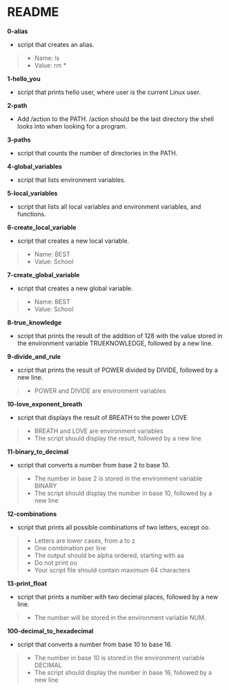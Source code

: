 # README

**0-alias**
* script that creates an alias.

> * Name: ls
> * Value: rm *

**1-hello_you**
* script that prints hello user, where user is the current Linux user.

**2-path**
* Add /action to the PATH. /action should be the last directory the shell looks into when looking for a program.

**3-paths**
* script that counts the number of directories in the PATH.

**4-global_variables**
* script that lists environment variables.

**5-local_variables**
* script that lists all local variables and environment variables, and functions.

**6-create_local_variable**
* script that creates a new local variable.

> * Name: BEST
> * Value: School

**7-create_global_variable**
* script that creates a new global variable.

> * Name: BEST
> * Value: School

**8-true_knowledge**
* script that prints the result of the addition of 128 with the value stored in the environment variable TRUEKNOWLEDGE, followed by a new line.

**9-divide_and_rule**
* script that prints the result of POWER divided by DIVIDE, followed by a new line.

> * POWER and DIVIDE are environment variables

**10-love_exponent_breath**
* script that displays the result of BREATH to the power LOVE

> * BREATH and LOVE are environment variables
> * The script should display the result, followed by a new line

**11-binary_to_decimal**
*  script that converts a number from base 2 to base 10.

> * The number in base 2 is stored in the environment variable BINARY
> * The script should display the number in base 10, followed by a new line

**12-combinations**
* script that prints all possible combinations of two letters, except oo.

> * Letters are lower cases, from a to z
> * One combination per line
> * The output should be alpha ordered, starting with aa
> * Do not print oo
> * Your script file should contain maximum 64 characters

**13-print_float**
* script that prints a number with two decimal places, followed by a new line.

> * The number will be stored in the environment variable NUM.

**100-decimal_to_hexadecimal**
* script that converts a number from base 10 to base 16.

> * The number in base 10 is stored in the environment variable DECIMAL
> * The script should display the number in base 16, followed by a new line